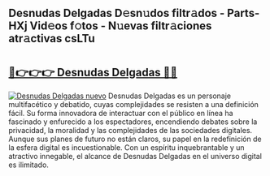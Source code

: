## Desnudas Delgadas D𝚎sn𝚞dos filtr𝚊dos - Parts-HXj Vid𝚎os f𝚘tos - N𝚞evas filtr𝚊ciones atr𝚊ctivas csLTu

# <h2><a href="http://mb76fdm.tromn.icu/?c=Desnudas+Delgadas">🔗👉👉👉 Desnudas Delgadas 🔗🔗</a></h2>

[![Desnudas Delgadas nuevo](https://i.imgur.com/pEAQMta.gif)](http://mb76fdm.tromn.icu/?c=Desnudas+Delgadas)
Desnudas Delgadas es un personaje multifacético y debatido, cuyas complejidades se resisten a una definición fácil.  Su forma innovadora de interactuar con el público en línea ha fascinado y enfurecido a los espectadores, encendiendo debates sobre la privacidad, la moralidad y las complejidades de las sociedades digitales. Aunque sus planes de futuro no están claros, su papel en la redefinición de la esfera digital es incuestionable. Con un espíritu inquebrantable y un atractivo innegable, el alcance de Desnudas Delgadas en el universo digital es ilimitado.
